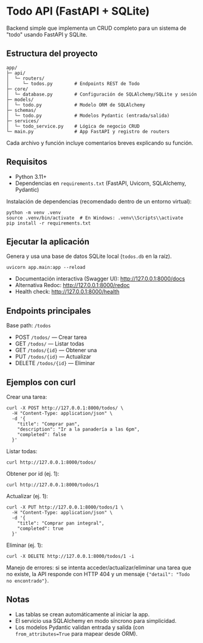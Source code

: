 # Todo API (FastAPI + SQLite)

Backend simple que implementa un CRUD completo para un sistema de "todo" usando FastAPI y SQLite.

## Estructura del proyecto

```
app/
├─ api/
│  └─ routers/
│     └─ todos.py        # Endpoints REST de Todo
├─ core/
│  └─ database.py        # Configuración de SQLAlchemy/SQLite y sesión
├─ models/
│  └─ todo.py            # Modelo ORM de SQLAlchemy
├─ schemas/
│  └─ todo.py            # Modelos Pydantic (entrada/salida)
├─ services/
│  └─ todo_service.py    # Lógica de negocio CRUD
└─ main.py               # App FastAPI y registro de routers
```

Cada archivo y función incluye comentarios breves explicando su función.

## Requisitos

- Python 3.11+
- Dependencias en `requirements.txt` (FastAPI, Uvicorn, SQLAlchemy, Pydantic)

Instalación de dependencias (recomendado dentro de un entorno virtual):

```
python -m venv .venv
source .venv/bin/activate  # En Windows: .venv\\Scripts\\activate
pip install -r requirements.txt
```

## Ejecutar la aplicación

Genera y usa una base de datos SQLite local (`todos.db` en la raíz).

```
uvicorn app.main:app --reload
```

- Documentación interactiva (Swagger UI): http://127.0.0.1:8000/docs
- Alternativa Redoc: http://127.0.0.1:8000/redoc
- Health check: http://127.0.0.1:8000/health

## Endpoints principales

Base path: `/todos`

- POST `/todos/` — Crear tarea
- GET `/todos/` — Listar todas
- GET `/todos/{id}` — Obtener una
- PUT `/todos/{id}` — Actualizar
- DELETE `/todos/{id}` — Eliminar

## Ejemplos con curl

Crear una tarea:

```
curl -X POST http://127.0.0.1:8000/todos/ \
  -H "Content-Type: application/json" \
  -d '{
    "title": "Comprar pan",
    "description": "Ir a la panadería a las 6pm",
    "completed": false
  }'
```

Listar todas:

```
curl http://127.0.0.1:8000/todos/
```

Obtener por id (ej. 1):

```
curl http://127.0.0.1:8000/todos/1
```

Actualizar (ej. 1):

```
curl -X PUT http://127.0.0.1:8000/todos/1 \
  -H "Content-Type: application/json" \
  -d '{
    "title": "Comprar pan integral",
    "completed": true
  }'
```

Eliminar (ej. 1):

```
curl -X DELETE http://127.0.0.1:8000/todos/1 -i
```

Manejo de errores: si se intenta acceder/actualizar/eliminar una tarea que no existe, la API responde con HTTP 404 y un mensaje `{"detail": "Todo no encontrado"}`.

## Notas

- Las tablas se crean automáticamente al iniciar la app.
- El servicio usa SQLAlchemy en modo síncrono para simplicidad.
- Los modelos Pydantic validan entrada y salida (con `from_attributes=True` para mapear desde ORM).
